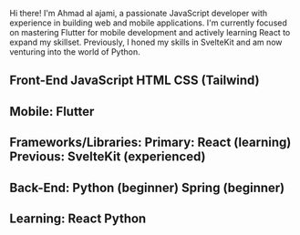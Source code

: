 Hi there!  I'm Ahmad al ajami, a passionate JavaScript developer with experience in building web and mobile applications. 
I'm currently focused on mastering Flutter for mobile development and actively learning React to expand my skillset. 
Previously, I honed my skills in SvelteKit and am now venturing into the world of Python. 

Front-End
JavaScript 
HTML
CSS (Tailwind)
---------------
Mobile:
Flutter
---------------
Frameworks/Libraries:
Primary: React (learning)
Previous: SvelteKit (experienced)
---------------
Back-End:
Python (beginner)
Spring (beginner)
---------------
Learning:
React
Python
---------------
